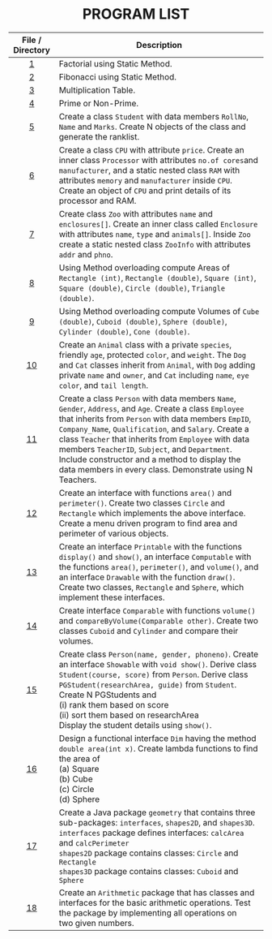 <h1 align="center"> PROGRAM LIST </h1>

| File / Directory | Description |
|:---:|---|
| [1](Factorial.java) | Factorial using Static Method. |
| [2](Fibonacci.java) | Fibonacci using Static Method. |
| [3](MultTable.java) | Multiplication Table. |
| [4](Prime.java) | Prime or Non-Prime. |
| [5](StudentMain.java) | Create a class `Student` with data members `RollNo`, `Name` and `Marks`. Create N objects of the class and generate the ranklist. |
| [6](CPUDemo.java) | Create a class `CPU` with attribute `price`. Create an inner class `Processor` with attributes `no.of cores`and `manufacturer`, and a static nested class `RAM` with attributes `memory` and `manufacturer` inside `CPU`. Create an object of `CPU` and print details of its processor and RAM. |
| [7](ZooDemo.java) | Create class `Zoo` with attributes `name` and `enclosures[]`. Create an inner class called `Enclosure` with attributes `name`, `type` and `animals[]`. Inside `Zoo` create a static nested class `ZooInfo` with attributes `addr` and `phno`. |
| [8](AreaDemo.java) | Using Method overloading compute Areas of `Rectangle (int)`, `Rectangle (double)`, `Square (int)`, `Square (double)`, `Circle (double)`, `Triangle (double)`. |
| [9](VolumeDemo.java) | Using Method overloading compute Volumes of `Cube (double)`, `Cuboid (double)`, `Sphere (double)`, `Cylinder (double)`, `Cone (double)`. |
| [10](AnimalDemo.java) | Create an `Animal` class with a private `species`, friendly `age`, protected `color`, and `weight`. The `Dog` and `Cat` classes inherit from `Animal`, with `Dog` adding private `name` and `owner`, and `Cat` including `name`, `eye color`, and `tail length`. |
| [11](TeacherDemo.java) | Create a class `Person` with data members `Name`, `Gender`, `Address`, and `Age`. Create a class `Employee` that inherits from `Person` with data members `EmpID`, `Company_Name`, `Qualification`, and `Salary`. Create a class `Teacher` that inherits from `Employee` with data members `TeacherID`, `Subject`, and `Department`. Include constructor and a method to display the data members in every class. Demonstrate using N Teachers. |
| [12](AreaMenu.java) | Create an interface with functions `area()` and `perimeter()`. Create two classes `Circle` and `Rectangle` which implements the above interface. Create a menu driven program to find area and perimeter of various objects. |
| [13](RDemo.java) | Create an interface `Printable` with the functions `display()` and `show()`, an interface `Computable` with the functions `area()`, `perimeter()`, and `volume()`, and an interface `Drawable` with the function `draw()`. Create two classes, `Rectangle` and `Sphere`, which implement these interfaces. |
| [14](CompareVolume.java) | Create interface `Comparable` with functions `volume()` and `compareByVolume(Comparable other)`. Create two classes `Cuboid` and `Cylinder` and compare their volumes. |
| [15](PGStudentDemo.java) | Create class `Person(name, gender, phoneno)`. Create an interface `Showable` with `void show()`. Derive class `Student(course, score)` from `Person`. Derive class `PGStudent(researchArea, guide)` from `Student`. Create N PGStudents and <br> (i) rank them based on score <br> (ii) sort them based on researchArea <br> Display the student details using `show()`. |
| [16](DimDemo.java) | Design a functional interface `Dim` having the method `double area(int x)`. Create lambda functions to find the area of <br> (a) Square <br> (b) Cube <br> (c) Circle <br> (d) Sphere |
| [17](GDemo.java) | Create a Java package `geometry` that contains three sub-packages: `interfaces`, `shapes2D`, and `shapes3D`. <br> `interfaces` package defines interfaces: `calcArea` and `calcPerimeter`  <br> `shapes2D` package contains classes: `Circle` and `Rectangle` <br> `shapes3D` package contains classes: `Cuboid` and `Sphere` |
| [18](ADemo.java) | Create an `Arithmetic` package that has classes and interfaces for the basic arithmetic operations. Test the package by implementing all operations on two given numbers. |
